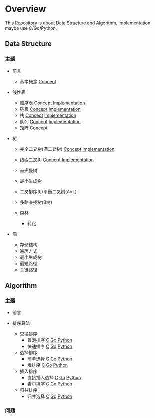 # Overview

This Repository is about [Data Structure](#Data-Structure) and [Algorithm](#Algorithm), implementation maybe use C/Go/Python.

## Data Structure

### 主题

- 前言
    - 基本概念
        [Concept](theory.md#Basic-Concepts)
    
- 线性表
    - 顺序表
        [Concept](theory.md#Liner-Table)
        [Implementation](list)
    - 链表
        [Concept](theory.md#Liner-Table)
        [Implementation](linked_list)
    - 栈
        [Concept](theory.md#Stack-and-Queue)
        [Implementation](stack)
    - 队列
        [Concept](theory.md#Stack-and-Queue)
        [Implementation](queue)
    - 矩阵
        [Concept](theory.md#Matirx)

- 树
    - 完全二叉树(满二叉树)
        [Concept](theory.md#Binary-Tree)
        [Implementation](tree)
    - 线索二叉树
        [Concept](theory.md#Binary-Tree)
        [Implementation](tree)
    - 赫夫曼树  
    - 最小生成树
    - 二叉排序树/平衡二叉树(AVL)
    - 多路查找树(B树)
        
    - 森林
        - 转化
    
- 图
    - 存储结构
    - 遍历方式
    - 最小生成树
    - 最短路径
    - 关键路径

## Algorithm

### 主题

- 前言

- 排序算法
    - 交换排序
        - 冒泡排序
            [C](sort/c_impl/bubbl_sort.c) [Go](sort/go_impl)  [Python](sort/py_impl/bubble_sort.py)
        - 快速排序
            [C](sort/c_impl/quick_sort.c) [Go](sort/go_impl)  [Python](sort/py_impl/quick_sort.py)
    - 选择排序
        - 简单选择
            [C](sort/c_impl/select_sort.c) [Go](sort/go_impl)  [Python](sort/py_impl/select_sort.py)
        - 堆排序
            [C](sort/c_impl/heap_sort.c) [Go](sort/go_impl)  [Python](sort/py_impl/heap_sort.py)
    - 插入排序
        - 直接插入选择
            [C](sort/c_impl/insert_sort.c) [Go](sort/go_impl)  [Python](sort/py_impl/insert_sort.py)
        - 希尔排序
            [C](sort/c_impl/shell_sort.c) [Go](sort/go_impl)  [Python](sort/py_impl/shell_sort.py)
    - 归并排序
        - 归并选择
            [C](sort/c_impl/merge_sort.c) [Go](sort/go_impl)  [Python](sort/py_impl/merge_sort.py)
            
### 问题
